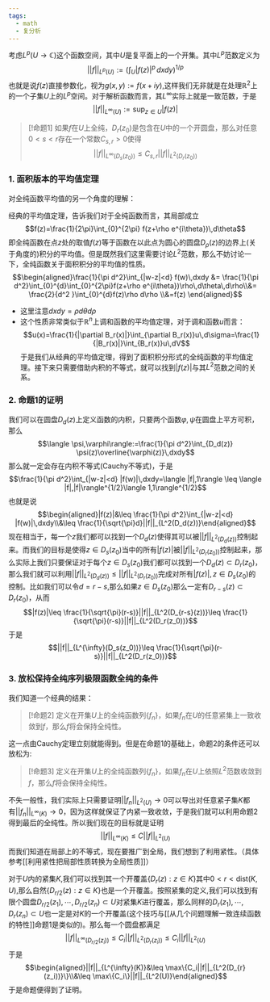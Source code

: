 ```yaml
---
tags:
  - math
  - 复分析
---
```

考虑$L^p(U\to \mathbb{C})$这个函数空间，其中$U$是复平面上的一个开集。其中$L^p$范数定义为$$||f||_{L^p(U)}:=\left(\int_{U} |f(z)|^p\,dxdy\right)^{1/p}$$也就是说$f(z)$直接参数化，视为$g(x,y):=f(x+iy)$,这样我们无非就是在处理$\mathbb{R}^2$上的一个子集$U$上的$L^p$空间。对于解析函数而言，其$L^{\infty}$实际上就是一致范数，于是$$||f||_{L^{\infty}(U)}:=\sup_{z\in U}|f(z)|$$

> [!命题1]
> 如果$f$在$U$上全纯，$D_r(z_0)$是包含在$U$中的一个开圆盘，那么对任意$0<s<r$存在一个常数$C_{s,r}>0$使得$$||f||_{L^{\infty}(D_s(z_0))}\leq C_{s,r}||f||_{L^2(D_r(z_0))}$$

### 1. 面积版本的平均值定理

对全纯函数平均值的另一个角度的理解：

经典的平均值定理，告诉我们对于全纯函数而言，其局部成立$$f(z)=\frac{1}{2\pi}\int_{0}^{2\pi} f(z+\rho e^{i\theta})\,d\theta$$即全纯函数在点$z$处的取值$f(z)$等于函数在以此点为圆心的圆盘$D_\rho(z)$的边界上(关于角度的)积分的平均值。但是既然我们这里需要讨论$L^2$范数，那么不妨讨论一下，全纯函数关于面积积分的平均值的性质。
$$\begin{aligned}\frac{1}{\pi d^2}\int_{|w-z|<d} f(w)\,dxdy &= \frac{1}{\pi d^2}\int_{0}^{d}\int_{0}^{2\pi}f(z+\rho e^{i\theta})\rho\,d\theta\,d\rho\\&= \frac{2}{d^2 }\int_{0}^{d}f(z)\rho d\rho \\&=f(z) \end{aligned}$$
* 这里注意$dxdy=\rho d\theta d\rho$
* 这个性质非常类似于$\mathbb{R}^n$上调和函数的平均值定理，对于调和函数$u$而言：$$u(x)=\frac{1}{|\partial B_r(x)|}\int_{\partial B_r(x)}u\,d\sigma=\frac{1}{|B_r(x)|}\int_{B_r(x)}u\,dV$$
于是我们从经典的平均值定理，得到了面积积分形式的全纯函数的平均值定理。接下来只需要借助内积的不等式，就可以找到$|f(z)|$与其$L^2$范数之间的关系。

### 2. 命题1的证明

我们可以在圆盘$D_d(z)$上定义函数的内积，只要两个函数$\varphi,\psi$在圆盘上平方可积，那么$$\langle \psi,\varphi\rangle:=\frac{1}{\pi d^2}\int_{D_d(z)}  \psi(z)\overline{\varphi(z)}\,dxdy$$那么就一定会存在内积不等式(Cauchy不等式)，于是$$\frac{1}{\pi d^2}\int_{|w-z|<d} |f(w)|\,dxdy=\langle |f|,1\rangle \leq \langle |f|,|f|\rangle^{1/2}\langle 1,1\rangle^{1/2}$$也就是说$$\begin{aligned}|f(z)|&\leq \frac{1}{\pi d^2}\int_{|w-z|<d} |f(w)|\,dxdy\\&\leq \frac{1}{\sqrt{\pi}d}||f||_{L^2(D_d(z))}\end{aligned}$$
现在相当于，每一个$z$我们都可以找到一个$D_d(z)$使得其可以被$||f||_{L^2(D_d(z))}$控制起来。而我们的目标是使得$z \in D_s(z_0)$当中的所有$|f(z)|$被$||f||_{L^2(D_r(z_0))}$控制起来，那么实际上我们只要保证对于每个$z \in D_s(z_0)$我们都可以找到一个$D_d(z)\subset D_r(z_0)$，那么我们就可以利用$||f||_{L^2(D_d(z))}\leq ||f||_{L^2(D_r(z_0))}$完成对所有$|f(z)|,z \in D_s(z_0)$的控制。比如我们可以令$d = r-s$,那么如果$z \in D_s(z_0)$那么一定有$D_{r-s}(z)\subset D_r(z_0)$，从而$$|f(z)|\leq \frac{1}{\sqrt{\pi}(r-s)}||f||_{L^2(D_{r-s}(z))}\leq \frac{1}{\sqrt{\pi}(r-s)}||f||_{L^2(D_r(z_0))}$$于是$$||f||_{L^{\infty}(D_s(z_0))}\leq \frac{1}{\sqrt{\pi}(r-s)}||f||_{L^2(D_r(z_0))}$$
### 3. 放松保持全纯序列极限函数全纯的条件

我们知道一个经典的结果：

> [!命题2]
> 定义在开集$U$上的全纯函数列$\{f_n\}$，如果$f_n$在$U$的任意紧集上一致收敛到$f$，那么$f$将会保持全纯性。

这一点由Cauchy定理立刻就能得到。但是在命题1的基础上，命题2的条件还可以放松为:

> [!命题3]
> 定义在开集$U$上的全纯函数列$\{f_n\}$，如果$f_n$在$U$上依照$L^2$范数收敛到$f$，那么$f$将会保持全纯性。

不失一般性，我们实际上只需要证明$||f_n||_{L^2(U)}\to0$可以导出对任意紧子集$K$都有$||f_n||_{L^\infty(K)}\to0$，因为这样就保证了内紧一致收敛，于是我们就可以利用命题2得到最后的全纯性。所以我们现在的目标就是证明$$||f||_{L^{\infty}(K)}\leq C||f||_{L^2(U)}$$而我们知道在局部上的不等式，现在要推广到全局，我们想到了利用紧性。（具体参考[[利用紧性把局部性质转换为全局性质]]）

对于$U$内的紧集$K$,我们可以找到其一个开覆盖$\{D_r(z):z\in K\}$其中$0<r<\text{dist}(K,U)$,那么自然$\{D_{r/2}(z):z\in K\}$也是一个开覆盖。按照紧集的定义,我们可以找到有限个圆盘$D_{r/2}(z_1),\cdots,D_{r/2}(z_n)\subset U$对紧集$K$进行覆盖，那么同样的$D_{r}(z_1),\cdots,D_{r}(z_n)\subset U$也一定是对$K$的一个开覆盖(这个技巧与[[从几个问题理解一致连续函数的特性]]命题1是类似的)。那么每一个圆盘都满足$$||f||_{L^{\infty}(D_{r/2}(z_i))}\leq C_i||f||_{L^2(D_r(z_i))}\leq C_i||f||_{L^2(U)}$$于是$$\begin{aligned}||f||_{L^{\infty}(K)}&\leq \max\{C_i||f||_{L^2(D_{r}(z_i))}\}\\&\leq \max\{C_i\}||f||_{L^2(U)}\end{aligned}$$于是命题便得到了证明。

